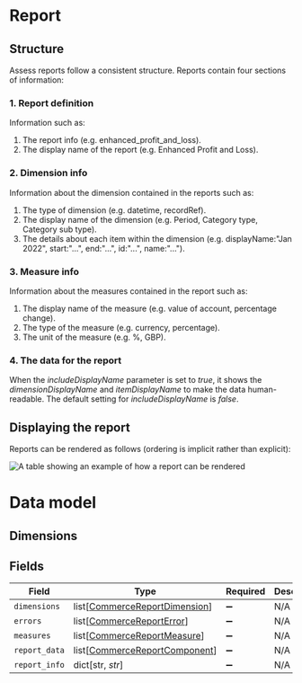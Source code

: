 # Report

## Structure

Assess reports follow a consistent structure. Reports contain four sections of information:

### 1. Report definition

Information such as:

  1. The report info (e.g. enhanced_profit_and_loss).
  2. The display name of the report (e.g. Enhanced Profit and Loss).
  
### 2. Dimension info

Information about the dimension contained in the reports such as:

  1. The type of dimension (e.g. datetime, recordRef).
  2. The display name of the dimension (e.g. Period, Category type, Category sub type).
  3. The details about each item within the dimension (e.g. displayName:"Jan 2022", start:"...", end:"...", id:"...", name:"...").

### 3. Measure info

Information about the measures contained in the report such as:

  1. The display name of the measure (e.g. value of account, percentage change).
  2. The type of the measure (e.g. currency, percentage).
  3. The unit of the measure (e.g. %, GBP).
  
### 4. The data for the report

When the *includeDisplayName* parameter is set to *true*, it shows the *dimensionDisplayName* and *itemDisplayName* to make the data human-readable. The default setting for *includeDisplayName* is *false*.


## Displaying the report

Reports can be rendered as follows (ordering is implicit rather than explicit):

![A table showing an example of how a report can be rendered](https://files.readme.io/1fa20ca-Report1.png)

# Data model

## Dimensions


## Fields

| Field                                                                           | Type                                                                            | Required                                                                        | Description                                                                     |
| ------------------------------------------------------------------------------- | ------------------------------------------------------------------------------- | ------------------------------------------------------------------------------- | ------------------------------------------------------------------------------- |
| `dimensions`                                                                    | list[[CommerceReportDimension](../../models/shared/commercereportdimension.md)] | :heavy_minus_sign:                                                              | N/A                                                                             |
| `errors`                                                                        | list[[CommerceReportError](../../models/shared/commercereporterror.md)]         | :heavy_minus_sign:                                                              | N/A                                                                             |
| `measures`                                                                      | list[[CommerceReportMeasure](../../models/shared/commercereportmeasure.md)]     | :heavy_minus_sign:                                                              | N/A                                                                             |
| `report_data`                                                                   | list[[CommerceReportComponent](../../models/shared/commercereportcomponent.md)] | :heavy_minus_sign:                                                              | N/A                                                                             |
| `report_info`                                                                   | dict[str, *str*]                                                                | :heavy_minus_sign:                                                              | N/A                                                                             |